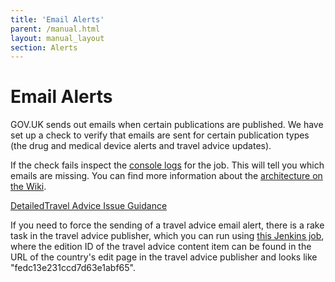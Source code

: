 ```yaml
---
title: 'Email Alerts'
parent: /manual.html
layout: manual_layout
section: Alerts
---
```


# Email Alerts

GOV.UK sends out emails when certain publications are published. We have
set up a check to verify that emails are sent for certain publication
types (the drug and medical device alerts and travel advice updates).

If the check fails inspect the [console
logs](https://deploy.publishing.service.gov.uk/job/email-alert-check)
for the job. This will tell you which emails are missing. You can find
more information about the [architecture on the
Wiki](https://gov-uk.atlassian.net/wiki/display/GOVUK/Email+notifications+and+atom+feeds).

[DetailedTravel Advice Issue
Guidance](https://github.gds/pages/gds/opsmanual/2nd-line/applications/travel-advice-publisher.html)

If you need to force the sending of a travel advice email alert, there
is a rake task in the travel advice publisher, which you can run using
[this Jenkins
job](https://deploy.staging.publishing.service.gov.uk/job/run-rake-task/parambuild/?TARGET_APPLICATION=travel-advice-publisher&MACHINE=backend-1.backend&RAKE_TASK=email_alerts:trigger%5BPUT_EDITION_ID_HERE%5D),
where the edition ID of the travel advice content item can be found in
the URL of the country's edit page in the travel advice publisher and
looks like "fedc13e231ccd7d63e1abf65".

